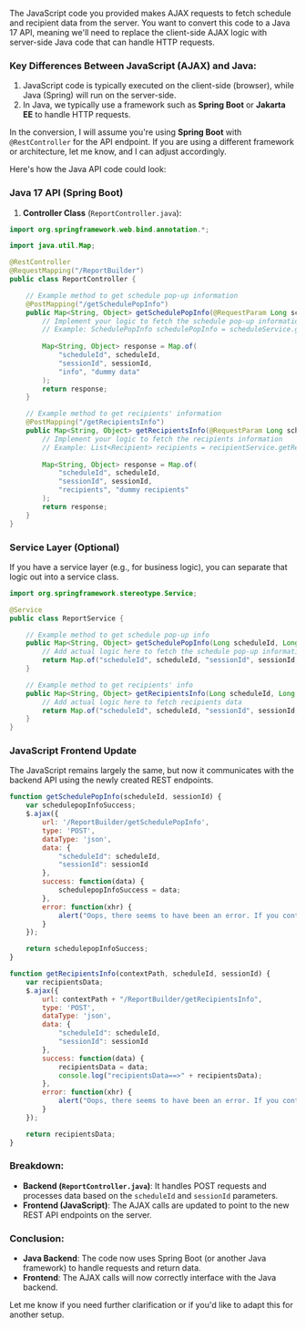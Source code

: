 The JavaScript code you provided makes AJAX requests to fetch schedule and recipient data from the server. You want to convert this code to a Java 17 API, meaning we'll need to replace the client-side AJAX logic with server-side Java code that can handle HTTP requests.

### Key Differences Between JavaScript (AJAX) and Java:
1. JavaScript code is typically executed on the client-side (browser), while Java (Spring) will run on the server-side.
2. In Java, we typically use a framework such as **Spring Boot** or **Jakarta EE** to handle HTTP requests.

In the conversion, I will assume you're using **Spring Boot** with `@RestController` for the API endpoint. If you are using a different framework or architecture, let me know, and I can adjust accordingly.

Here's how the Java API code could look:

### Java 17 API (Spring Boot)

1. **Controller Class** (`ReportController.java`):

```java
import org.springframework.web.bind.annotation.*;

import java.util.Map;

@RestController
@RequestMapping("/ReportBuilder")
public class ReportController {

    // Example method to get schedule pop-up information
    @PostMapping("/getSchedulePopInfo")
    public Map<String, Object> getSchedulePopInfo(@RequestParam Long scheduleId, @RequestParam Long sessionId) {
        // Implement your logic to fetch the schedule pop-up information
        // Example: SchedulePopInfo schedulePopInfo = scheduleService.getSchedulePopInfo(scheduleId, sessionId);
        
        Map<String, Object> response = Map.of(
            "scheduleId", scheduleId,
            "sessionId", sessionId,
            "info", "dummy data"
        );
        return response;
    }

    // Example method to get recipients' information
    @PostMapping("/getRecipientsInfo")
    public Map<String, Object> getRecipientsInfo(@RequestParam Long scheduleId, @RequestParam Long sessionId) {
        // Implement your logic to fetch the recipients information
        // Example: List<Recipient> recipients = recipientService.getRecipientsInfo(scheduleId, sessionId);
        
        Map<String, Object> response = Map.of(
            "scheduleId", scheduleId,
            "sessionId", sessionId,
            "recipients", "dummy recipients"
        );
        return response;
    }
}
```

### Service Layer (Optional)
If you have a service layer (e.g., for business logic), you can separate that logic out into a service class.

```java
import org.springframework.stereotype.Service;

@Service
public class ReportService {

    // Example method to get schedule pop-up info
    public Map<String, Object> getSchedulePopInfo(Long scheduleId, Long sessionId) {
        // Add actual logic here to fetch the schedule pop-up information
        return Map.of("scheduleId", scheduleId, "sessionId", sessionId, "info", "dummy data");
    }

    // Example method to get recipients' info
    public Map<String, Object> getRecipientsInfo(Long scheduleId, Long sessionId) {
        // Add actual logic here to fetch recipients data
        return Map.of("scheduleId", scheduleId, "sessionId", sessionId, "recipients", "dummy recipients");
    }
}
```

### JavaScript Frontend Update
The JavaScript remains largely the same, but now it communicates with the backend API using the newly created REST endpoints.

```javascript
function getSchedulePopInfo(scheduleId, sessionId) {
    var schedulepopInfoSuccess;
    $.ajax({
        url: '/ReportBuilder/getSchedulePopInfo',
        type: 'POST',
        dataType: 'json',
        data: {
            "scheduleId": scheduleId,
            "sessionId": sessionId
        },
        success: function(data) {
            schedulepopInfoSuccess = data;
        },
        error: function(xhr) {
            alert("Oops, there seems to have been an error. If you continue to experience issues, please reach out to your Account Team.");
        }
    });

    return schedulepopInfoSuccess;
}

function getRecipientsInfo(contextPath, scheduleId, sessionId) {
    var recipientsData;
    $.ajax({
        url: contextPath + "/ReportBuilder/getRecipientsInfo",
        type: 'POST',
        dataType: 'json',
        data: {
            "scheduleId": scheduleId,
            "sessionId": sessionId
        },
        success: function(data) {
            recipientsData = data;
            console.log("recipientsData==>" + recipientsData);
        },
        error: function(xhr) {
            alert("Oops, there seems to have been an error. If you continue to experience issues, please reach out to your Account Team.");
        }
    });

    return recipientsData;
}
```

### Breakdown:
- **Backend (`ReportController.java`)**: It handles POST requests and processes data based on the `scheduleId` and `sessionId` parameters.
- **Frontend (JavaScript)**: The AJAX calls are updated to point to the new REST API endpoints on the server.

### Conclusion:
- **Java Backend**: The code now uses Spring Boot (or another Java framework) to handle requests and return data.
- **Frontend**: The AJAX calls will now correctly interface with the Java backend.

Let me know if you need further clarification or if you'd like to adapt this for another setup.
